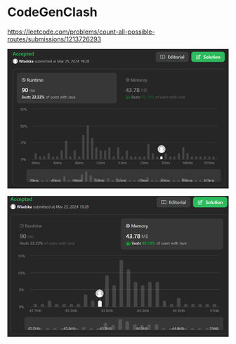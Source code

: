 # CodeGenClash

https://leetcode.com/problems/count-all-possible-routes/submissions/1213726293

![runtime](./images/leetcodesummary/runtime.png)

![memory](./images/leetcodesummary/memory.png)